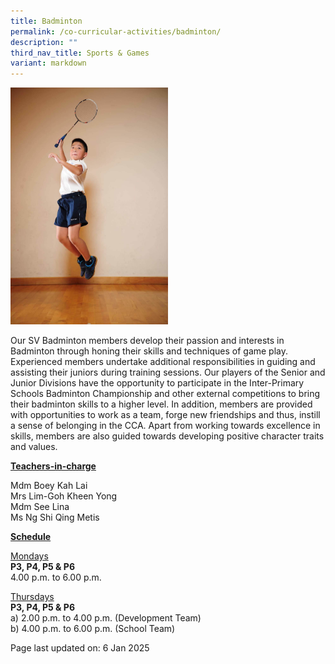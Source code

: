```yaml
---
title: Badminton
permalink: /co-curricular-activities/badminton/
description: ""
third_nav_title: Sports & Games
variant: markdown
---
```

<img style="width: 50%;" src="/images/badminton.jpeg">
<p>Our SV Badminton members develop their passion and interests in Badminton through honing their skills and techniques of game play. Experienced members undertake additional responsibilities in guiding and assisting their juniors during training sessions. Our players of the Senior and Junior Divisions have the opportunity to participate in the Inter-Primary Schools Badminton Championship and other external competitions to bring their badminton skills to a higher level. In addition, members are provided with opportunities to work as a team, forge new friendships and thus, instill a sense of belonging in the CCA. Apart from working towards excellence in skills, members are also guided towards developing positive character traits and values.</p>
<p><u><strong>Teachers-in-charge</strong></u></p>
<p>Mdm Boey Kah Lai<br>
Mrs Lim-Goh Kheen Yong<br>
Mdm See Lina<br>
Ms Ng Shi Qing Metis</p>
<p><u><strong>Schedule</strong></u></p>
<p><u>Mondays</u><br>
	<strong>P3, P4, P5 &amp; P6</strong><br>
4.00 p.m. to 6.00 p.m.</p>
<p><u>Thursdays</u><br>
	<strong>P3, P4, P5 &amp; P6</strong><br>
a) 2.00 p.m. to 4.00 p.m. (Development Team)<br>
b) 4.00 p.m. to 6.00 p.m. (School Team)</p>
<p>Page last updated on: 6 Jan 2025</p>